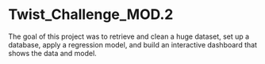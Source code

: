 # Twist_Challenge_MOD.2

The goal of this project was to retrieve and clean a huge dataset, set up a database, apply a regression model, and build an interactive dashboard that shows the data and model. 
